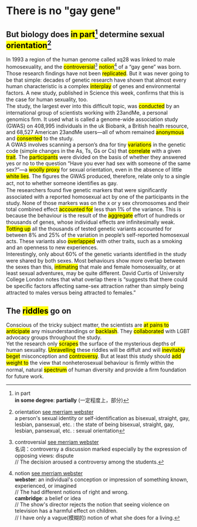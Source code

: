 # There is no "gay gene"

## But biology does <mark>in part</mark>[^1] determine sexual <mark>orientation</mark>[^2] <br>
In 1993 a region of the human genome called xq28 was linked to male homosexuality, and the <mark>controversial</mark>[^3] <mark>notion</mark>[^4] of a “gay gene” was born. Those research ﬁndings have not been <mark>replicated</mark>. But it was never going to be that simple: decades of genetic research have shown that almost every human characteristic is a complex <mark>interplay</mark> of genes and environmental factors. A new study, published in Science this week, conﬁrms that this is the case for human sexuality, too. <br>
The study, the largest ever into this difﬁcult topic, was <mark>conducted</mark> by an international group of scientists working with 23andMe, a personal genomics ﬁrm. It used what is called a genome-wide association study (GWAS) on 408,995 individuals in the uk Biobank, a British health resource, and 68,527 American 23andMe users—all of whom remained <mark>anonymous</mark> and <mark>consented</mark> to the study. <br>
A GWAS involves scanning a person’s dna for tiny <mark>variations</mark> in the genetic code (simple changes in the As, Ts, Gs or Cs) that <mark>correlate</mark> with a given <mark>trait</mark>. The <mark>participants</mark> were divided on the basis of whether they answered yes or no to the question “Have you ever had sex with someone of the same sex?”—a <mark>woolly proxy</mark> for sexual orientation, even in the absence of little <mark>white lies</mark>. The ﬁgures the GWAS produced, therefore, relate only to a single act, not to whether someone identiﬁes as gay. <br>
The researchers found ﬁve genetic markers that were signiﬁcantly associated with a reported homosexual act by one of the participants in the study. None of those markers was on the x or y sex chromosomes and their total combined effect <mark>accounted for</mark> less than 1% of the variance. This is because the behaviour is the result of the <mark>aggregate</mark> effort of hundreds or thousands of genes, whose individual effects are inﬁnitesimally weak. <mark>Totting up</mark> all the thousands of tested genetic variants accounted for between 8% and 25% of the variation in people’s self-reported homosexual acts. These variants also <mark>overlapped</mark> with other traits, such as a smoking and an openness to new experiences. <br>
Interestingly, only about 60% of the genetic variants identiﬁed in the study were shared by both sexes. Most behaviours show more overlap between the sexes than this, <mark>intimating</mark> that male and female homosexuality, or at least sexual adventures, may be quite different. David Curtis of University College London notes that what overlap there is “suggests that there could be speciﬁc factors affecting same-sex attraction rather than simply being attracted to males versus being attracted to females.”
## The <mark>riddles</mark> go on
Conscious of the tricky subject matter, the scientists are <mark>at pains to</mark> <mark>anticipate</mark> any misunderstandings or <mark>backlash</mark>. They <mark>collaborated</mark> with LGBT advocacy groups throughout the study. <br>
Yet the research only <mark>scrapes</mark> the surface of the mysterious depths of human sexuality. <mark>Unravelling</mark> these riddles will be diffult and will <mark>inevitably</mark> <mark>beget</mark> misconception and <mark>controversy</mark>. But at least this study should <mark>add weight to</mark> the view that nonheterosexual behaviour is ﬁrmly within the normal, natural <mark>spectrum</mark> of human diversity and provide a ﬁrm foundation for future work.

[^1]: in part <br>
**in some degree**: **partially** (一定程度上，部分)
[^2]: orientation [see merriam webster](https://www.merriam-webster.com/dictionary/orientation)<br>
a person's sexual identity or self-identification as bisexual, straight, gay, lesbian, pansexual, etc. : the state of being bisexual, straight, gay, lesbian, pansexual, etc. : sexual orientation

[^3]: controversial [see merriam webster](https://www.merriam-webster.com/dictionary/controversial) <br>
名词：controversy
a discussion marked especially by the expression of opposing views: dispute <br> // The decision aroused a controversy among the students.
[^4]: notion [see merriam webster](https://www.merriam-webster.com/dictionary/notion) <br>
**webster**: an individual's conception or impression of something known, experienced, or imagined <br> // The had different notions of right and wrong. <br>
**cambridge**: a belief or idea <br>
// The show's director rejects the notion that seeing violence on television has a harmful effect on children.<br>
// I have only a vague(模糊的) notion of what she does for a living.